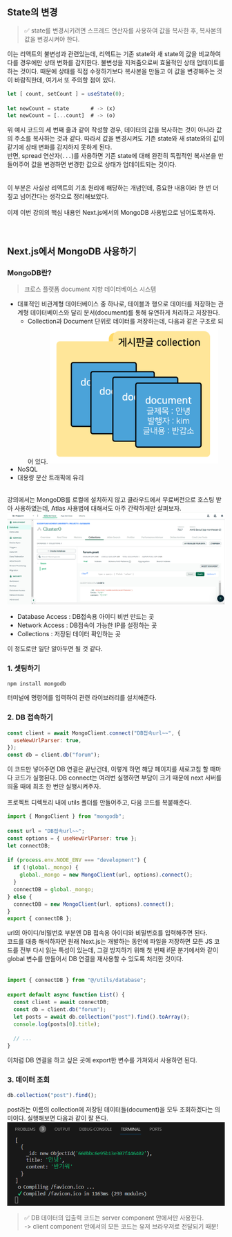 ## State의 변경

> ✅ state를 변경시키려면 스프레드 연산자를 사용하여 값을 복사한 후, 복사본의 값을 변경시켜야 한다.

이는 리액트의 불변성과 관련있는데, 리액트는 기존 state와 새 state의 값을 비교하여 다를 경우에만 상태 변화를 감지한다. 불변성을 지켜줌으로써 효율적인 상태 업데이트를 하는 것이다. 때문에 상태를 직접 수정하기보다 복사본을 만들고 이 값을 변경해주는 것이 바람직한데, 여기서 또 주의할 점이 있다.

```javascript
let [ count, setCount ] = useState(0);

let newCount = state       # -> (x)
let newCount = [...count]  # -> (o)
```

위 예시 코드의 세 번째 줄과 같이 작성할 경우, 데이터의 값을 복사하는 것이 아니라 값의 주소를 복사하는 것과 같다. 따라서 값을 변경시켜도 기존 state와 새 state와의 값이 같기에 상태 변화를 감지하지 못하게 된다.<br />
반면, spread 연산자(`...`)를 사용하면 기존 state에 대해 완전히 독립적인 복사본을 만들어주어 값을 변경하면 변경한 값으로 상태가 업데이트되는 것이다.<br /><br />
<br />
이 부분은 사실상 리액트의 기초 원리에 해당하는 개념인데, 중요한 내용이라 한 번 더 짚고 넘어간다는 생각으로 정리해보았다.<br />
<br />
이제 이번 강의의 핵심 내용인 Next.js에서의 MongoDB 사용법으로 넘어도록하자.<br />
<br />
<br />

## Next.js에서 MongoDB 사용하기

### MongoDB란?

> 크로스 플랫폼 document 지향 데이터베이스 시스템

- 대표적인 비관계형 데이터베이스 중 하나로, 테이블과 행으로 데이터를 저장하는 관계형 데이터베이스와 달리 문서(document)를 통해 유연하게 처리하고 저장한다.
  - Collection과 Document 단위로 데이터를 저장하는데, 다음과 같은 구조로 되어 있다.
    ![MongoDB에서 데이터를 저장하는 방식](image.png)
- NoSQL
- 대용량 분산 트래픽에 유리
  <br />
  <br />

강의에서는 MongoDB를 로컬에 설치하지 않고 클라우드에서 무료버전으로 호스팅 받아 사용하였는데, Atlas 사용법에 대해서도 아주 간략하게만 살펴보자.
![Atlas](image-1.png)

- Database Access : DB접속용 아이디 비번 만드는 곳
- Network Access : DB접속이 가능한 IP를 설정하는 곳
- Collections : 저장된 데이터 확인하는 곳
  <br />

이 정도로만 일단 알아두면 될 것 같다.
<br />

### 1. 셋팅하기

```
npm install mongodb
```

터미널에 명령어를 입력하여 관련 라이브러리를 설치해준다.
<br />

### 2. DB 접속하기

```javascript
const client = await MongoClient.connect("DB접속url~~", {
  useNewUrlParser: true,
});
const db = client.db("forum");
```

이 코드만 넣어주면 DB 연결은 끝난건데, 이렇게 하면 해당 페이지를 새로고침 할 때마다 코드가 실행된다. DB connect는 여러번 실행하면 부담이 크기 때문에 next 서버를 띄울 때에 최초 한 번만 실행시켜주자.<br />
<br />
프로젝트 디렉토리 내에 utils 폴더를 만들어주고, 다음 코드를 복붙해준다.

```javascript
import { MongoClient } from "mongodb";

const url = "DB접속url~~";
const options = { useNewUrlParser: true };
let connectDB;

if (process.env.NODE_ENV === "development") {
  if (!global._mongo) {
    global._mongo = new MongoClient(url, options).connect();
  }
  connectDB = global._mongo;
} else {
  connectDB = new MongoClient(url, options).connect();
}
export { connectDB };
```

url의 아이디/비밀번호 부분엔 DB 접속용 아이디와 비밀번호를 입력해주면 된다.<br />
코드를 대충 해석하자면 원래 Next.js는 개발하는 동안에 파일을 저장하면 모든 JS 코드를 전부 다시 읽는 특성이 있는데, 그걸 방지하기 위해 첫 번째 if문 분기에서와 같이 global 변수를 만들어서 DB 연결을 재사용할 수 있도록 처리한 것이다.<br/>
<br/>

```javascript
import { connectDB } from "@/utils/database";

export default async function List() {
  const client = await connectDB;
  const db = client.db("forum");
  let posts = await db.collection("post").find().toArray();
  console.log(posts[0].title);

  // ...
}
```

이처럼 DB 연결을 하고 싶은 곳에 export한 변수를 가져와서 사용하면 된다.
<br/>

### 3. 데이터 조회

```javascript
db.collection("post").find();
```

post라는 이름의 collection에 저장된 데이터들(document)을 모두 조회하겠다는 의미이다. 실행해보면 다음과 같이 잘 뜬다.
![데이터 출력 결과](image-2.png)

> ✅ DB 데이터의 입출력 코드는 server component 안에서만 사용한다.<br />
> -> client component 안에서의 모든 코드는 유저 브라우저로 전달되기 때문!
